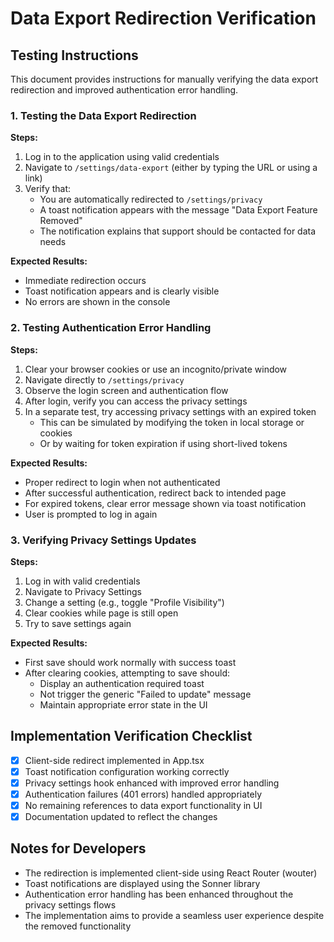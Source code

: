 # Data Export Redirection Verification

## Testing Instructions

This document provides instructions for manually verifying the data export redirection and improved authentication error handling.

### 1. Testing the Data Export Redirection

**Steps:**
1. Log in to the application using valid credentials
2. Navigate to `/settings/data-export` (either by typing the URL or using a link)
3. Verify that:
   - You are automatically redirected to `/settings/privacy`
   - A toast notification appears with the message "Data Export Feature Removed"
   - The notification explains that support should be contacted for data needs

**Expected Results:**
- Immediate redirection occurs
- Toast notification appears and is clearly visible
- No errors are shown in the console

### 2. Testing Authentication Error Handling

**Steps:**
1. Clear your browser cookies or use an incognito/private window
2. Navigate directly to `/settings/privacy`
3. Observe the login screen and authentication flow
4. After login, verify you can access the privacy settings
5. In a separate test, try accessing privacy settings with an expired token
   - This can be simulated by modifying the token in local storage or cookies
   - Or by waiting for token expiration if using short-lived tokens

**Expected Results:**
- Proper redirect to login when not authenticated
- After successful authentication, redirect back to intended page
- For expired tokens, clear error message shown via toast notification
- User is prompted to log in again

### 3. Verifying Privacy Settings Updates

**Steps:**
1. Log in with valid credentials
2. Navigate to Privacy Settings
3. Change a setting (e.g., toggle "Profile Visibility")
4. Clear cookies while page is still open
5. Try to save settings again

**Expected Results:**
- First save should work normally with success toast
- After clearing cookies, attempting to save should:
  - Display an authentication required toast
  - Not trigger the generic "Failed to update" message
  - Maintain appropriate error state in the UI

## Implementation Verification Checklist

- [x] Client-side redirect implemented in App.tsx
- [x] Toast notification configuration working correctly
- [x] Privacy settings hook enhanced with improved error handling
- [x] Authentication failures (401 errors) handled appropriately
- [x] No remaining references to data export functionality in UI
- [x] Documentation updated to reflect the changes

## Notes for Developers

- The redirection is implemented client-side using React Router (wouter)
- Toast notifications are displayed using the Sonner library
- Authentication error handling has been enhanced throughout the privacy settings flows
- The implementation aims to provide a seamless user experience despite the removed functionality